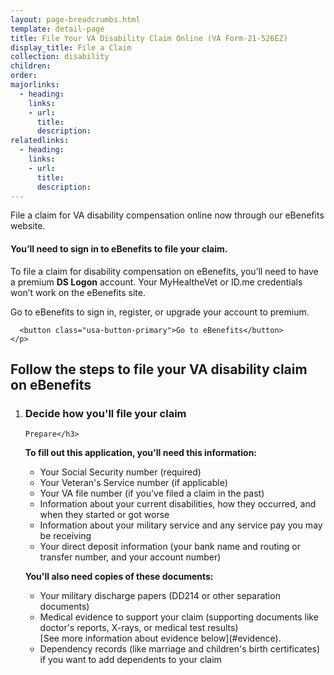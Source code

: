 ```yaml
---
layout: page-breadcrumbs.html
template: detail-page
title: File Your VA Disability Claim Online (VA Form-21-526EZ)
display_title: File a Claim
collection: disability
children: 
order: 
majorlinks:
  - heading:
    links:
    - url:
      title:
      description:
relatedlinks:
  - heading:
    links:
    - url:
      title:
      description:
---
```


<div class="va-introtext">

File a claim for VA disability compensation online now through our eBenefits website.

</div>

<div class="va-sign-in-alert usa-alert usa-alert-info">
  <div class="usa-alert-body">
    <h4 class="usa-alert-heading">You’ll need to sign in to eBenefits to file your claim.</h4>
    <p class="usa-alert-text">To file a claim for disability compensation on eBenefits, you’ll need to have a premium <b>DS Logon</b> account. Your MyHealtheVet or ID.me credentials won’t work on the eBenefits site. 

Go to eBenefits to sign in, register, or upgrade your account to premium.

      <button class="usa-button-primary">Go to eBenefits</button>
    </p>
  </div>
</div>

<h2>Follow the steps to file your VA disability claim on eBenefits</h2>

<ol class="process">
  <li class="process-step list-one"><h3>Decide how you'll file your claim</h3>
    
    Prepare</h3>
  <p><b>To fill out this application, you'll need this information:</b></p>
  <ul>
    <li>Your Social Security number (required)</li>
    <li>Your Veteran's Service number (if applicable)</li>
    <li>Your VA file number (if you've filed a claim in the past)</li>
    <li>Information about your current disabilities, how they occurred, and when they started or got worse</li>
    <li>Information about your military service and any service pay you may be receiving</li>
    <li>Your direct deposit information (your bank name and routing or transfer number, and your account number)</li>
    </ul>
   <p><b>You'll also need copies of these documents:</b>
   <ul>
    <li>Your military discharge papers (DD214 or other separation documents)</li>
    <li>Medical evidence to support your claim (supporting documents like doctor's reports, X-rays, or medical test results)<br>
     [See more information about evidence below](#evidence).</li>
    <li>Dependency records (like marriage and children's birth certificates) if you want to add dependents to your claim</li>    
  </ul>
 
    
</ol>

